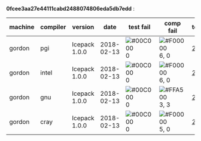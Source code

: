 **0fcee3aa27e44111cabd2488074806eda5db7edd** :

| machine | compiler | version | date | test fail | comp fail | total |
| ------ | ------ | ------ | ------  | ------ | ------ | ------ |
| gordon | pgi | Icepack 1.0.0 | 2018-02-13 | ![#00C000](https://placehold.it/15/00C000/000000?text=+) 0 | ![#F00000](https://placehold.it/15/F00000/000000?text=+) 6, 0 | [20](0fcee3aa27.gordon.pgi.180213.005619) | 
| gordon | intel | Icepack 1.0.0 | 2018-02-13 | ![#00C000](https://placehold.it/15/00C000/000000?text=+) 0 | ![#F00000](https://placehold.it/15/F00000/000000?text=+) 6, 0 | [20](0fcee3aa27.gordon.intel.180213.005619) | 
| gordon | gnu | Icepack 1.0.0 | 2018-02-13 | ![#00C000](https://placehold.it/15/00C000/000000?text=+) 0 | ![#FFA500](https://placehold.it/15/FFA500/000000?text=+) 3, 3 | [20](0fcee3aa27.gordon.gnu.180213.005619) | 
| gordon | cray | Icepack 1.0.0 | 2018-02-13 | ![#00C000](https://placehold.it/15/00C000/000000?text=+) 0 | ![#F00000](https://placehold.it/15/F00000/000000?text=+) 5, 0 | [20](0fcee3aa27.gordon.cray.180213.005619) |

